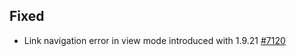 ## Fixed
- Link navigation error in view mode introduced with 1.9.21 [#7120](https://github.com/excalidraw/excalidraw/pull/7120)
